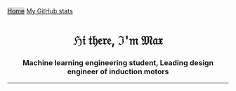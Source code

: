 <head>
    <link rel="stylesheet" href="styles/main.css">
</head>
<body>

<nav class="navbar">
    <a href="https://italian.github.io" style="background-color: #ddd; color: black;">Home</a>
    <!-- <a href="#news">Новости</a> -->
    <!-- <a href="#contact">Contact Me</a> -->
    <a href="html/github_stats.html">My GitHub stats</a>
</nav>

<h1 align="center">ℌ𝔦 𝔱𝔥𝔢𝔯𝔢, ℑ'𝔪 𝔐𝔞𝔵</h1>
<h3 align="center">Machine learning engineering student, Leading design engineer of induction motors</h3>

</body>

---
